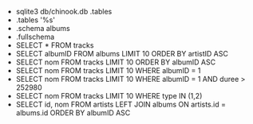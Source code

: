 * sqlite3 db/chinook.db .tables
* .tables '%s'
* .schema albums
* .fullschema
* SELECT * FROM tracks
* SELECT albumID FROM albums LIMIT 10 ORDER BY artistID ASC
* SELECT nom FROM tracks LIMIT 10 ORDER BY albumID ASC
* SELECT nom FROM tracks LIMIT 10 WHERE albumID = 1
* SELECT nom FROM tracks LIMIT 10 WHERE albumID = 1 AND duree > 252980
* SELECT nom FROM tracks LIMIT 10 WHERE type IN (1,2)
* SELECT id, nom FROM artists LEFT JOIN albums ON artists.id = albums.id ORDER BY albumID ASC